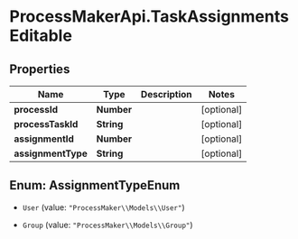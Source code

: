 # ProcessMakerApi.TaskAssignmentsEditable

## Properties

Name | Type | Description | Notes
------------ | ------------- | ------------- | -------------
**processId** | **Number** |  | [optional] 
**processTaskId** | **String** |  | [optional] 
**assignmentId** | **Number** |  | [optional] 
**assignmentType** | **String** |  | [optional] 



## Enum: AssignmentTypeEnum


* `User` (value: `"ProcessMaker\\Models\\User"`)

* `Group` (value: `"ProcessMaker\\Models\\Group"`)




